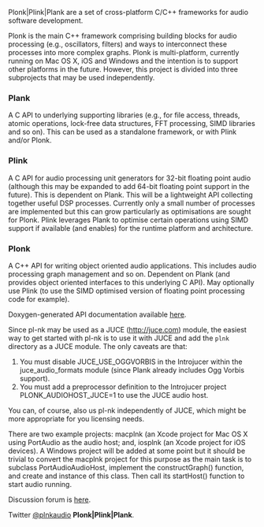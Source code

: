 Plonk|Plink|Plank are a set of cross-platform C/C++ frameworks for audio software development.

Plonk is the main C++ framework comprising building blocks for audio processing (e.g., oscillators, filters) and ways to interconnect these processes into more complex graphs. Plonk is multi-platform, currently running on Mac OS X, iOS and Windows and the intention is to support other platforms in the future. However, this project is divided into three subprojects that may be used independently.

### Plank ###
A C API to underlying supporting libraries (e.g., for file access, threads, atomic operations, lock-free data structures, FFT processing, SIMD libraries and so on). This can be used as a standalone framework, or with Plink and/or Plonk.

### Plink ###
A C API for audio processing unit generators for 32-bit floating point audio (although this may be expanded to add 64-bit floating point support in the future). This is dependent on Plank. This will be a lightweight API collecting together useful DSP processes. Currently only a small number of processes are implemented but this can grow particularly as optimisations are sought for Plonk. Plink leverages Plank to optimise certain operations using SIMD support if available (and enables) for the runtime platform and architecture.

### Plonk ###
A C++ API for writing object oriented audio applications. This includes audio processing graph management and so on. Dependent on Plank (and provides object oriented interfaces to this underlying C API). May optionally use Plink (to use the SIMD optimised version of floating point processing code for example).

Doxygen-generated API documentation available [here](http://0x4d52.github.io/pl-nk/doc/html/).

Since pl-nk may be used as a JUCE (http://juce.com) module, the easiest way to get started with pl-nk is to use it with JUCE and add the `plnk` directory as a JUCE module. The only caveats are that: 

1.  You must disable JUCE_USE_OGGVORBIS in the Introjucer within the juce_audio_formats module (since Plank already includes Ogg Vorbis support).
2.  You must add a preprocessor definition to the Introjucer project PLONK_AUDIOHOST_JUCE=1 to use the JUCE audio host.

You can, of course, also us pl-nk independently of JUCE, which might be more appropriate for you licensing needs.

There are two example projects: macplnk (an Xcode project for Mac OS X using PortAudio as the audio host; and, iosplnk (an Xcode project for iOS devices). A Windows project will be added at some point but it should be trivial to convert the macplnk project for this purpose as the main task is to subclass PortAudioAudioHost, implement the constructGraph() function, and create and instance of this class. Then call its startHost() function to start audio running.

Discussion forum is [here](http://groups.google.com/group/pl-nk).

Twitter [@plnkaudio](http://twitter.com/plnkaudio) **Plonk|Plink|Plank**.

